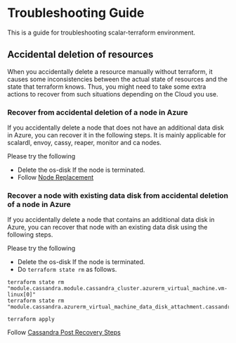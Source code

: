 # Troubleshooting Guide

This is a guide for troubleshooting scalar-terraform environment. 

## Accidental deletion of resources
When you accidentally delete a resource manually without terraform, it causes some inconsistencies between the actual state of resources and the state that terraform knows. Thus, you might need to take some extra actions to recover from such situations depending on the Cloud you use.

### Recover from accidental deletion of a node in Azure
If you accidentally delete a node that does not have an additional data disk in Azure, you can recover it in the following steps. It is mainly applicable for scalardl, envoy, cassy, reaper, monitor and ca nodes.

Please try the following
* Delete the os-disk If the node is terminated.
* Follow [Node Replacement](NodeReplacement.md)

### Recover a node with existing data disk from accidental deletion of a node in Azure
If you accidentally delete a node that contains an additional data disk in Azure, you can recover that node with an existing data disk using the following steps.

Please try the following
* Delete the os-disk If the node is terminated.
* Do `terraform state rm` as follows.
  
```console
terraform state rm "module.cassandra.module.cassandra_cluster.azurerm_virtual_machine.vm-linux[0]"
terraform state rm "module.cassandra.azurerm_virtual_machine_data_disk_attachment.cassandra_data_volume_attachment[0]"

terraform apply
```

Follow [Cassandra Post Recovery Steps](CassandraOperation.md#post-recovery-steps)
